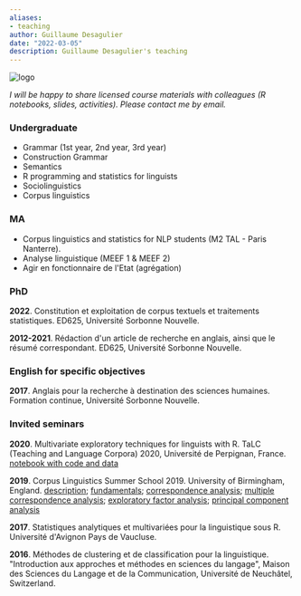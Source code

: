```yaml
---
aliases:
- teaching
author: Guillaume Desagulier
date: "2022-03-05"
description: Guillaume Desagulier's teaching
---
```

![logo](/images/logogd.png)

*I will be happy to share licensed course materials with colleagues (R notebooks, slides, activities). Please contact me by email.*


### Undergraduate

- Grammar (1st year, 2nd year, 3rd year)
- Construction Grammar
- Semantics
- R programming and statistics for linguists
- Sociolinguistics
- Corpus linguistics

### MA

- Corpus linguistics and statistics for NLP students (M2 TAL - Paris Nanterre).
- Analyse linguistique (MEEF 1 & MEEF 2)
- Agir en fonctionnaire de l'Etat (agrégation)

### PhD

**2022**. Constitution et exploitation de corpus textuels et traitements statistiques. ED625, Université Sorbonne Nouvelle.

**2012-2021**. Rédaction d'un article de recherche en anglais, ainsi que le résumé correspondant. ED625, Université Sorbonne Nouvelle.

### English for specific objectives

**2017**. Anglais pour la recherche à destination des sciences humaines. Formation continue, Université Sorbonne Nouvelle.

### Invited seminars

**2020**. Multivariate exploratory techniques for linguists with R. TaLC (Teaching and Language Corpora) 2020, Université de Perpignan, France. [notebook with code and data](https://corpling.modyco.fr/workshops/TaLC2020/TaLC2020.notebook.html)

**2019**. Corpus Linguistics Summer School 2019. University of Birmingham, England. [description](https://corpling.hypotheses.org/2530);  [fundamentals](https://halshs.archives-ouvertes.fr/halshs-02908471/document); [correspondence analysis](https://halshs.archives-ouvertes.fr/halshs-02908476/document); [multiple correspondence analysis](https://halshs.archives-ouvertes.fr/halshs-02908477/document); [exploratory factor analysis](https://halshs.archives-ouvertes.fr/halshs-02908485/document); [principal component analysis](https://halshs.archives-ouvertes.fr/halshs-02908483/document)

**2017**. Statistiques analytiques et multivariées pour la linguistique sous R. Université d'Avignon Pays de Vaucluse.

**2016**. Méthodes de clustering et de classification pour la linguistique. "Introduction aux approches et méthodes en sciences du langage", Maison des Sciences du Langage et de la Communication, Université de Neuchâtel, Switzerland.
